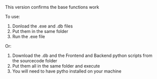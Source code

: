 This version confirms the base functions work

To use:

1) Donload the .exe and .db files
2) Put them in the same folder
3) Run the .exe file

Or:

1) Download the .db and the Frontend and Backend python scripts from the sourcecode folder
2) Put them all in the same folder and execute
3) You will need to have pytho installed on your machine
